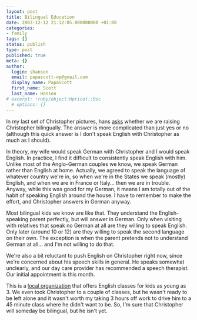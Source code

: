 ```yaml
---
layout: post
title: Bilingual Education
date: 2003-12-12 21:12:05.000000000 +01:00
categories:
- family
tags: []
status: publish
type: post
published: true
meta: {}
author:
  login: shanson
  email: papascott-wp@gmail.com
  display_name: PapaScott
  first_name: Scott
  last_name: Hanson
# excerpt: !ruby/object:Hpricot::Doc
  # options: {}
---
```

<p>In my last set of Christopher pictures, hans <a title="PapaScott: Music" href="http://www.papascott.de/2003/12/11/2749.php">asks</a> whether we are raising Christopher bilingually. The answer is more complicated than just yes or no (although this quick answer is I don't speak English with Christopher as much as I should).</p>
<p>In theory, my wife would speak German with Christopher and I would speak English. In practice, I find it difficult to consistently speak English with him. Unlike most of the Anglo-German couples we know, we speak German rather than English at home. Actually, we agreed to speak the language of whatever country we're in, so when we're in the States we speak (mostly) English, and when we are in France or Italy... then we are in trouble. Anyway, while this was good for my German, it means I am totally out of the habit of speaking English around the house. I have to remember to make the effort, and Christopher answers in German anyway.</p>
<p>Most bilingual kids we know are like that. They understand the English-speaking parent perfectly, but will answer in German. Only when visiting with relatives that speak no German at all are they willing to speak English. Only later (around 10 or 12) are they willing to speak the second language on their own. The exception is when the parent pretends not to understand German at all... and I'm not willing to do that.</p>
<p>We're also a bit reluctant to push English on Christopher right now, since we're concerned about his speech skills in general. He speaks somewhat unclearly, and our day care provider has recommended a speech therapist. Our initial appointment is this month.</p>
<p>This is a <a title="Kids-Club e.V. Bendestorf" href="http://www.kids-club-ev.de/">local organization</a> that offers English classes for kids as young as 3. We even took Christopher to a couple of classes, but he wasn't ready to be left alone and it wasn't worth my taking 3 hours off work to drive him to a 45 minute class where he didn't want to be. So, I'm sure that Christopher will someday be bilingual, but he isn't yet.</p>
